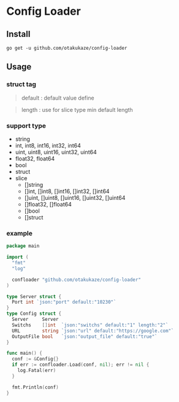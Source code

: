 # Config Loader

## Install
```
go get -u github.com/otakukaze/config-loader
```

## Usage

### struct tag
> default : default value define

> length : use for slice type min default length

### support type
- string
- int, int8, int16, int32, int64
- uint, uint8, uint16, uint32, uint64
- float32, float64
- bool
- struct
- slice
  - []string
  - []int, []int8, []int16, []int32, []int64
  - []uint, []uint8, []uint16, []uint32, []uint64
  - []float32, []float64
  - []bool
  - []struct

### example
```go
package main

import (
  "fmt"
  "log"

  confloader "github.com/otakukaze/config-loader"
)

type Server struct {
  Port int `json:"port" default:"10230"`
}
type Config struct {
  Server     Server
  Switchs    []int  `json:"switchs" default:"1" length:"2"`
  URL        string `json:"url" default:"https://google.com"`
  OutputFile bool   `json:"output_file" default:"true"`
}

func main() {
  conf := &Config{}
  if err := confloader.Load(conf, nil); err != nil {
    log.Fatal(err)
  }

  fmt.Println(conf)
}
```
